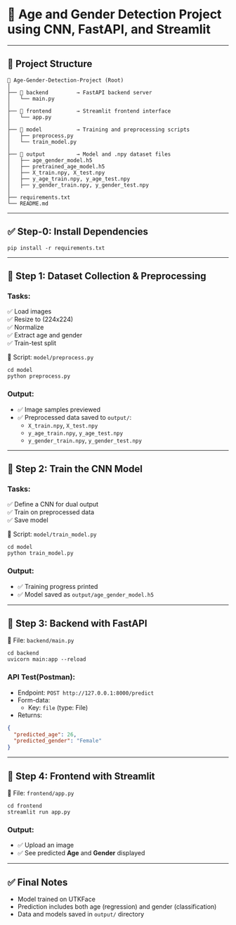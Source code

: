 # 🧠 Age and Gender Detection Project using CNN, FastAPI, and Streamlit

---

## 📁 Project Structure

```
📁 Age-Gender-Detection-Project (Root)
│
├── 📂 backend         → FastAPI backend server
│   └── main.py
│
├── 📂 frontend        → Streamlit frontend interface
│   └── app.py
│
├── 📂 model           → Training and preprocessing scripts
│   ├── preprocess.py
│   └── train_model.py
│
├── 📂 output          → Model and .npy dataset files
│   ├── age_gender_model.h5
│   ├── pretrained_age_model.h5
│   ├── X_train.npy, X_test.npy
│   ├── y_age_train.npy, y_age_test.npy
│   ├── y_gender_train.npy, y_gender_test.npy
│
├── requirements.txt
└── README.md
```

---

## ✅ Step-0: Install Dependencies

```
pip install -r requirements.txt
```

---

## 🔹 Step 1: Dataset Collection & Preprocessing

### Tasks:

✅ Load images  
✅ Resize to (224x224)  
✅ Normalize  
✅ Extract age and gender  
✅ Train-test split

📂 Script: `model/preprocess.py`

```
cd model
python preprocess.py
```

### Output:

- ✅ Image samples previewed
- ✅ Preprocessed data saved to `output/`:
  - `X_train.npy`, `X_test.npy`
  - `y_age_train.npy`, `y_age_test.npy`
  - `y_gender_train.npy`, `y_gender_test.npy`

---

## 🔹 Step 2: Train the CNN Model

### Tasks:

✅ Define a CNN for dual output  
✅ Train on preprocessed data  
✅ Save model

📂 Script: `model/train_model.py`

```
cd model
python train_model.py
```

### Output:

- ✅ Training progress printed
- ✅ Model saved as `output/age_gender_model.h5`

---

## 🔹 Step 3: Backend with FastAPI

📂 File: `backend/main.py`

```
cd backend
uvicorn main:app --reload
```

### API Test(Postman):

- Endpoint: `POST http://127.0.0.1:8000/predict`
- Form-data:
  - Key: `file` (type: File)
- Returns:

```json
{
  "predicted_age": 26,
  "predicted_gender": "Female"
}
```

---

## 🔹 Step 4: Frontend with Streamlit

📂 File: `frontend/app.py`

```
cd frontend
streamlit run app.py
```

### Output:

- ✅ Upload an image
- ✅ See predicted **Age** and **Gender** displayed

---

## ✅ Final Notes

- Model trained on UTKFace
- Prediction includes both age (regression) and gender (classification)
- Data and models saved in `output/` directory
